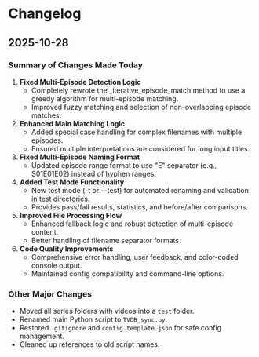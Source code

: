 # Changelog

## 2025-10-28

### Summary of Changes Made Today

1. **Fixed Multi-Episode Detection Logic**
   - Completely rewrote the _iterative_episode_match method to use a greedy algorithm for multi-episode matching.
   - Improved fuzzy matching and selection of non-overlapping episode matches.
2. **Enhanced Main Matching Logic**
   - Added special case handling for complex filenames with multiple episodes.
   - Ensured multiple interpretations are considered for long input titles.
3. **Fixed Multi-Episode Naming Format**
   - Updated episode range format to use "E" separator (e.g., S01E01E02) instead of hyphen ranges.
4. **Added Test Mode Functionality**
   - New test mode (-t or --test) for automated renaming and validation in test directories.
   - Provides pass/fail results, statistics, and before/after comparisons.
5. **Improved File Processing Flow**
   - Enhanced fallback logic and robust detection of multi-episode content.
   - Better handling of filename separator formats.
6. **Code Quality Improvements**
   - Comprehensive error handling, user feedback, and color-coded console output.
   - Maintained config compatibility and command-line options.

### Other Major Changes
- Moved all series folders with videos into a `test` folder.
- Renamed main Python script to `TVDB_sync.py`.
- Restored `.gitignore` and `config.template.json` for safe config management.
- Cleaned up references to old script names.
